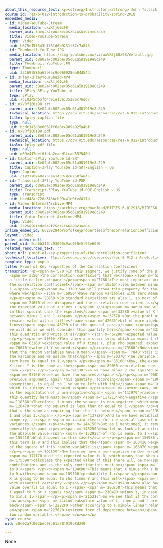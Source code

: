 ```yaml
---
about_this_resource_text: <p><strong>Instructor:</strong> John Tsitsiklis</p>
course_id: res-6-012-introduction-to-probability-spring-2018
embedded_media:
- id: Video-YouTube-Stream
  media_location: uxVRfj60z98
  parent_uid: c8e02a7c002bec05c61a581919e8d249
  title: Video-YouTube-Stream
  type: Video
  uid: b675e15f343bff81d6b9231f37c7a843
- id: Thumbnail-YouTube-JPG
  media_location: https://img.youtube.com/vi/uxVRfj60z98/default.jpg
  parent_uid: c8e02a7c002bec05c61a581919e8d249
  title: Thumbnail-YouTube-JPG
  type: Thumbnail
  uid: 331697586a62e2ec9d060028ea84d54d
- id: 3Play-3PlayYouTubeid-MP4
  media_location: uxVRfj60z98
  parent_uid: c8e02a7c002bec05c61a581919e8d249
  title: 3Play-3Play YouTube id
  type: 3Play
  uid: 7c10245db5fb4d91e136335286c76dd7
- id: uxVRfj60z98.srt
  parent_uid: c8e02a7c002bec05c61a581919e8d249
  technical_location: https://ocw.mit.edu/resources/res-6-012-introduction-to-probability-spring-2018/part-i-the-fundamentals/proof-of-key-properties-of-the-correlation-coefficient/uxVRfj60z98.srt
  title: 3play caption file
  type: null
  uid: bcdc142d8e0032ff6a8c4909a925a4bf
- id: uxVRfj60z98.pdf
  parent_uid: c8e02a7c002bec05c61a581919e8d249
  technical_location: https://ocw.mit.edu/resources/res-6-012-introduction-to-probability-spring-2018/part-i-the-fundamentals/proof-of-key-properties-of-the-correlation-coefficient/uxVRfj60z98.pdf
  title: 3play pdf file
  type: null
  uid: d69e4f7def0fe4a2eaed3fcad552840d
- id: Caption-3Play YouTube id-SRT
  parent_uid: c8e02a7c002bec05c61a581919e8d249
  title: Caption-3Play YouTube id-SRT-English - US
  type: Caption
  uid: c18272b8e0d753aa143348c6258fe645
- id: Transcript-3Play YouTube id-PDF
  parent_uid: c8e02a7c002bec05c61a581919e8d249
  title: Transcript-3Play YouTube id-PDF-English - US
  type: Transcript
  uid: bced48ac728a5f8bcb99441e0fe8417b
- id: Video-InternetArchive-MP4
  media_location: https://archive.org/download/MITRES.6-012S18/MITRES6_012S18_L12-09_300k.mp4
  parent_uid: c8e02a7c002bec05c61a581919e8d249
  title: Video-Internet Archive-MP4
  type: Video
  uid: 762560614de640f75e4156628321a284
inline_embed_id: 66209294proofofkeypropertiesofthecorrelationcoefficient87532034
layout: video
order_index: null
parent_uid: 9ca6b310dc93095c9ac0f0e5f95e6930
related_resources_text: ''
short_url: proof-of-key-properties-of-the-correlation-coefficient
technical_location: https://ocw.mit.edu/resources/res-6-012-introduction-to-probability-spring-2018/part-i-the-fundamentals/proof-of-key-properties-of-the-correlation-coefficient
template_type: popup
title: Proof of Key Properties of the Correlation Coefficient
transcript: <p><span m='570'>In this segment, we justify some of the property is that</span>
  <span m='3350'>the correlation coefficient that we</span> <span m='5230'>claimed
  a little earlier.</span> </p><p><span m='7780'>The most important properties of
  the correlation coefficient</span> <span m='10560'>lies between minus 1 and plus
  1.</span> </p><p><span m='13780'>We will prove this property for the special case
  where we</span> <span m='16950'>have random variables with zero means and unit variances.</span>
  </p><p><span m='20950'>So standard deviations are also 1, so most of the terms</span>
  <span m='24670'>here disappear and the correlation coefficient is</span> <span m='27560'>simply
  the expected value of X times Y.</span> </p><p><span m='30690'>We will show that
  in this special case the expected</span> <span m='33280'>value of X times Y lies
  between minus 1 and 1.</span> </p><p><span m='37370'>But the proof of this fact
  remains valid with a little</span> <span m='42630'>bit of more algebra along similar
  lines</span> <span m='45790'>for the general case.</span> </p><p><span m='48501'>What
  we will do is we will consider this quantity here</span> <span m='53350'>and expand
  this quadratic and write it as</span> <span m='57200'>expected value of X squared.</span>
  </p><p><span m='59790'>Then there's a cross term, which is minus 2 rho, the</span>
  <span m='63160'>expected value of X times Y, plus rho squared, expected</span> <span
  m='70070'>value of Y squared.</span> </p><p><span m='73560'>Now since we assume
  that the random variables have 0 mean,</span> <span m='77840'>this is the same as
  the variance and we assume that</span> <span m='80370'>the variance is 1, so this
  term here is equal to 1.</span> </p><p><span m='85100'>Now, the expected value of
  X times Y is the same as the</span> <span m='89050'>correlation coefficient in this
  case.</span> </p><p><span m='91170'>So we have minus 2 rho squared and from</span>
  <span m='95190'>here we have rho squared.</span> </p><p><span m='96870'>And by the
  previous argument, again this quantity, according</span> <span m='100030'>to our
  assumptions, is equal to 1 so we're left with this</span> <span m='103740'>expression,
  which is 1 minus rho squared.</span> </p><p><span m='109830'>Now, notice that this
  is the expectation of a non-negative</span> <span m='112979'>random variable so
  this quantity here must be</span> <span m='117210'>non-negative.</span> </p><p><span
  m='118560'>Therefore, 1 minus rho squared is non-negative, which means</span> <span
  m='126470'>that rho squared is less than or equal to 1.</span> </p><p><span m='131850'>And
  that's the same as requiring that rho lie between</span> <span m='135230'>minus
  1 and plus 1.</span> </p><p><span m='137820'>And so we have established this important
  property, at</span> <span m='141310'>least for the special case of 0 means and unit
  variances.</span> </p><p><span m='144150'>But as I mentioned, it remains valid more
  generally.</span> </p><p><span m='148250'>Now let us look at an extreme case, when
  the absolute value</span> <span m='152920'>of rho is equal to 1.</span> </p><p><span
  m='155410'>What happens in this case?</span> </p><p><span m='156986'>In that case,
  this term is 0 and this implies that the</span> <span m='163410'>expected value
  of the square of this random variable is</span> <span m='166870'>equal to 0.</span>
  </p><p><span m='168250'>Now here we have a non-negative random variable,</span>
  <span m='171770'>and its expected value is 0, which means that when we</span> <span
  m='175390'>calculate the expected value of this there will be no</span> <span m='178470'>positive
  contributions and so the only contributions must be</span> <span m='182710'>equal
  to 0.</span> </p><p><span m='184000'>This means that X minus rho Y has to be equal
  to 0 with</span> <span m='189100'>probability 1.</span> </p><p><span m='191860'>So
  X is going to be equal to rho times Y and this will</span> <span m='197260'>happen
  with essential certainty.</span> </p><p><span m='199700'>Now also because the absolute
  value overall is equal to 1,</span> <span m='203250'>this means that we have either
  X equal to Y or X equals to</span> <span m='210490'>minus Y, in case rho is equal
  to minus 1.</span> </p><p><span m='215210'>So we see that if the correlation coefficient
  has an</span> <span m='218100'>absolute value of 1, then X and Y are related to
  each</span> <span m='222280'>other according to a simple linear relation, and it's
  an</span> <span m='227620'>extreme form of dependence between</span> <span m='229579'>the
  two random variables.</span> </p><p></p>
type: course
uid: c8e02a7c002bec05c61a581919e8d249

---
```

None